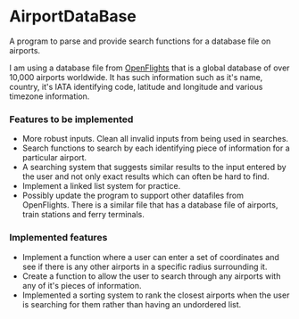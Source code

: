 # AirportDataBase
A program to parse and provide search functions for a database file on airports.

I am using a database file from [OpenFlights](https://openflights.org/data.html) that is a global database of over 10,000 airports worldwide. It has such information such as it's name, country, it's IATA identifying code, latitude and longitude and various timezone information. 

### Features to be implemented
* More robust inputs. Clean all invalid inputs from being used in searches.
* Search functions to search by each identifying piece of information for a particular airport.
* A searching system that suggests similar results to the input entered by the user and not only exact results which can often be hard to find.
* Implement a linked list system for practice.
* Possibly update the program to support other datafiles from OpenFlights. There is a similar file that has a database file of airports, train stations and ferry terminals.

### Implemented features
* Implement a function where a user can enter a set of coordinates and see if there is any other airports in a specific radius surrounding it.
* Create a function to allow the user to search through any airports with any of it's pieces of information.
* Implemented a sorting system to rank the closest airports when the user is searching for them rather than having an undordered list.
